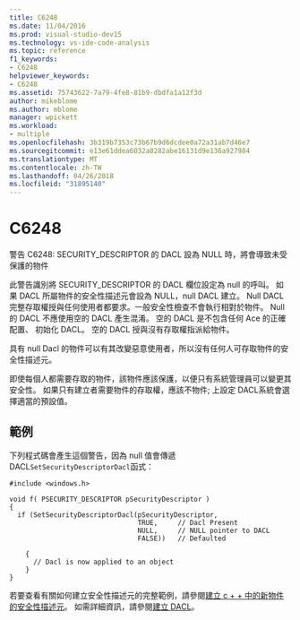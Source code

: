 ```yaml
---
title: C6248
ms.date: 11/04/2016
ms.prod: visual-studio-dev15
ms.technology: vs-ide-code-analysis
ms.topic: reference
f1_keywords:
- C6248
helpviewer_keywords:
- C6248
ms.assetid: 75743622-7a79-4fe8-81b9-dbdfa1a12f3d
author: mikeblome
ms.author: mblome
manager: wpickett
ms.workload:
- multiple
ms.openlocfilehash: 3b319b7353c73b67b9d6dcdee0a72a31ab7d46e7
ms.sourcegitcommit: e13e61ddea6032a8282abe16131d9e136a927984
ms.translationtype: MT
ms.contentlocale: zh-TW
ms.lasthandoff: 04/26/2018
ms.locfileid: "31895140"
---
```

# <a name="c6248"></a>C6248
警告 C6248: SECURITY_DESCRIPTOR 的 DACL 設為 NULL 時，將會導致未受保護的物件

 此警告識別將 SECURITY_DESCRIPTOR 的 DACL 欄位設定為 null 的呼叫。 如果 DACL 所屬物件的安全性描述元會設為 NULL，null DACL 建立。 Null DACL 完整存取權授與任何使用者都要求。一般安全性檢查不會執行相對於物件。 Null 的 DACL 不應使用空的 DACL 產生混淆。 空的 DACL 是不包含任何 Ace 的正確配置、 初始化 DACL。 空的 DACL 授與沒有存取權指派給物件。

 具有 null Dacl 的物件可以有其改變惡意使用者，所以沒有任何人可存取物件的安全性描述元。

 即使每個人都需要存取的物件，該物件應該保護，以便只有系統管理員可以變更其安全性。 如果只有建立者需要物件的存取權，應該不物件; 上設定 DACL系統會選擇適當的預設值。

## <a name="example"></a>範例
 下列程式碼會產生這個警告，因為 null 值會傳遞 DACL`SetSecurityDescriptorDacl`函式：

```
#include <windows.h>

void f( PSECURITY_DESCRIPTOR pSecurityDescriptor )
{
  if (SetSecurityDescriptorDacl(pSecurityDescriptor,
                                TRUE,     // Dacl Present
                                NULL,     // NULL pointer to DACL
                                FALSE))   // Defaulted

    {
      // Dacl is now applied to an object
    }
}
```

 若要查看有關如何建立安全性描述元的完整範例，請參閱[建立 c + + 中的新物件的安全性描述元](http://msdn.microsoft.com/library/aa446595.aspx)。 如需詳細資訊，請參閱[建立 DACL](http://msdn.microsoft.com/library/ms717798.aspx)。